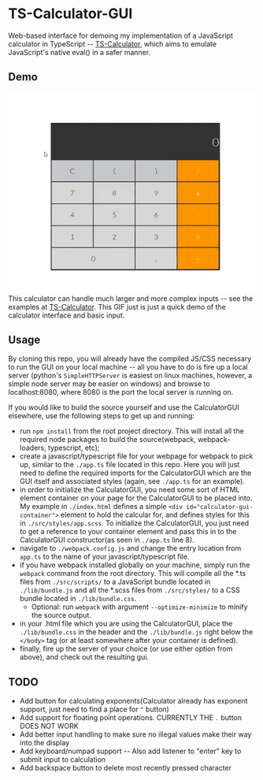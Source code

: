#   TS-Calculator-GUI
Web-based interface for demoing my implementation of a JavaScript calculator in TypeScript -- [TS-Calculator](https://github.com/tom-foley/TS-Calculator "TS-Calculator"), which aims to emulate JavaScript's native eval() in a safer manner.

##  Demo
![Alt text](CalculatorGUI_Demo.gif?raw=true "CalculatorGUI Demo")
This calculator can handle much larger and more complex inputs -- see the examples at [TS-Calculator](https://github.com/tom-foley/TS-Calculator "TS-Calculator"). This GIF just is just a quick demo of the calculator interface and basic input.

##  Usage
By cloning this repo, you will already have the compiled JS/CSS necessary to run the GUI on your local machine -- all you have to do is fire up a local server (python's `SimpleHTTPServer` is easiest on linux machines, however, a simple node server may be easier on windows) and browse to localhost:8080, where 8080 is the port the local server is running on. 

If you would like to build the source yourself and use the CalculatorGUI elsewhere, use the following steps to get up and running:
*   run `npm install` from the root project directory. This will install all the required node packages to build the source(webpack, webpack-loaders, typescript, etc);
*   create a javascript/typescript file for your webpage for webpack to pick up, similar to the `./app.ts` file located in this repo. Here you will just need to define the required imports for the CalculatorGUI which are the GUI itself and associated styles (again, see `./app.ts` for an example).
*   in order to initialize the CalculatorGUI, you need some sort of HTML element container on your page for the CalculatorGUI to be placed into. My example in `./index.html` defines a simple `<div id="calculator-gui-container">` element to hold the calcular for, and defines styles for this in `./src/styles/app.scss`. To initialize the CalculatorGUI, you just need to get a reference to your container element and pass this in to the CalculatorGUI constructor(as seen in `./app.ts` line 8).
*   navigate to `./webpack.config.js` and change the entry location from `app.ts` to the name of your javascript/typescript file. 
*   if you have webpack installed globally on your machine, simply run the `webpack` command from the root directory. This will compile all the *.ts files from `./src/scripts/` to a JavaScript bundle located in `./lib/bundle.js` and all the *.scss files from `./src/styles/` to a CSS bundle located in `./lib/bundle.css`.
    *   Optional: run `webpack` with argument `--optimize-minimize` to minify the source output.
*   in your .html file which you are using the CalculatorGUI, place the `./lib/bundle.css` in the header and the `./lib/bundle.js` right below the `</body>` tag (or at least somewhere after your container is defined).
*   finally, fire up the server of your choice (or use either option from above), and check out the resulting gui. 

## TODO
*   Add button for calculating exponents(Calculator already has exponent support, just need to find a place for `^` button)
*   Add support for floating point operations. CURRENTLY THE `.` button DOES NOT WORK
*   Add better input handling to make sure no illegal values make their way into the display
*   Add keyboard/numpad support -- Also add listener to "enter" key to submit input to calculation
*   Add backspace button to delete most recently pressed character
